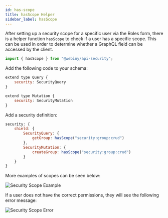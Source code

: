 ```yaml
---
id: has-scope
title: hasScope Helper
sidebar_label: hasScope
---
```


After setting up a security scope for a specific user via the Roles form, there is a helper function `hasScope` to check if a user has a specific scope. This can be used in order to determine whether a GraphQL field can be accessed by the client.

```js
import { hasScope } from "@webiny/api-security";
```

Add the following code to your schema:
```js
extend type Query {
    security: SecurityQuery
}

extend type Mutation {
    security: SecurityMutation
}
```
Add a security definition:

```js
security: {
    shield: {
        SecurityQuery: {
            getGroup: hasScope("security:group:crud")
        },
        SecurityMutation: {
            createGroup: hasScope("security:group:crud")
        }
    }
}
```
More examples of scopes can be seen below:

![Security Scope Example](/img/webiny-apps/security/development/api/GraphQLHelpers/security-scope.png)

If a user does not have the correct permissions, they will see the following error message:

![Security Scope Error](/img/webiny-apps/security/development/api/GraphQLHelpers/has-role-scope-error.png)